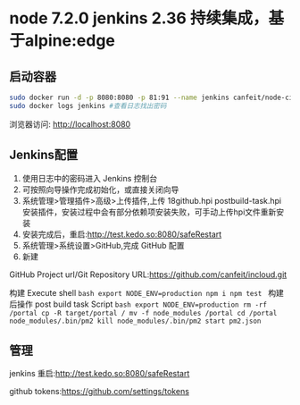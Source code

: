 # node 7.2.0 jenkins 2.36 持续集成，基于alpine:edge
## 启动容器
```bash
sudo docker run -d -p 8080:8080 -p 81:91 --name jenkins canfeit/node-ci
sudo docker logs jenkins #查看日志找出密码
```
浏览器访问: [http://localhost:8080](http://localhost:8080)

## Jenkins配置
1. 使用日志中的密码进入 Jenkins 控制台
2. 可按照向导操作完成初始化，或直接关闭向导
3. 系统管理>管理插件>高级>上传插件,上传 18github.hpi postbuild-task.hpi 安装插件，安装过程中会有部分依赖项安装失败，可手动上传hpi文件重新安装
4. 安装完成后，重启:http://test.kedo.so:8080/safeRestart
5. 系统管理>系统设置>GitHub,完成 GitHub 配置
6. 新建

 GitHub Project url/Git Repository URL:https://github.com/canfeit/incloud.git

 构建 Execute shell
    ```bash
    export NODE_ENV=production
    npm i
    npm test
    ```
 构建后操作 post build task Script
    ```bash
    export NODE_ENV=production
    rm -rf /portal
    cp -R target/portal /
    mv -f node_modules /portal
    cd /portal
    node_modules/.bin/pm2 kill
    node_modules/.bin/pm2 start pm2.json
    ```

## 管理
 jenkins 重启:http://test.kedo.so:8080/safeRestart
 
 github tokens:https://github.com/settings/tokens
